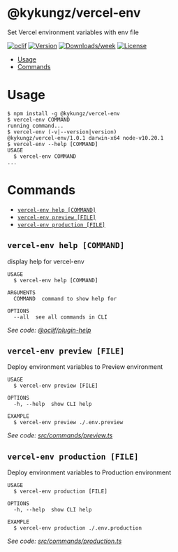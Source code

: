 @kykungz/vercel-env
===================

Set Vercel environment variables with env file

[![oclif](https://img.shields.io/badge/cli-oclif-brightgreen.svg)](https://oclif.io)
[![Version](https://img.shields.io/npm/v/@kykungz/vercel-env.svg)](https://npmjs.org/package/@kykungz/vercel-env)
[![Downloads/week](https://img.shields.io/npm/dw/@kykungz/vercel-env.svg)](https://npmjs.org/package/@kykungz/vercel-env)
[![License](https://img.shields.io/npm/l/@kykungz/vercel-env.svg)](https://github.com/kykungz/vercel-env/blob/master/package.json)

<!-- toc -->
* [Usage](#usage)
* [Commands](#commands)
<!-- tocstop -->
# Usage
<!-- usage -->
```sh-session
$ npm install -g @kykungz/vercel-env
$ vercel-env COMMAND
running command...
$ vercel-env (-v|--version|version)
@kykungz/vercel-env/1.0.1 darwin-x64 node-v10.20.1
$ vercel-env --help [COMMAND]
USAGE
  $ vercel-env COMMAND
...
```
<!-- usagestop -->
# Commands
<!-- commands -->
* [`vercel-env help [COMMAND]`](#vercel-env-help-command)
* [`vercel-env preview [FILE]`](#vercel-env-preview-file)
* [`vercel-env production [FILE]`](#vercel-env-production-file)

## `vercel-env help [COMMAND]`

display help for vercel-env

```
USAGE
  $ vercel-env help [COMMAND]

ARGUMENTS
  COMMAND  command to show help for

OPTIONS
  --all  see all commands in CLI
```

_See code: [@oclif/plugin-help](https://github.com/oclif/plugin-help/blob/v3.2.0/src/commands/help.ts)_

## `vercel-env preview [FILE]`

Deploy environment variables to Preview environment

```
USAGE
  $ vercel-env preview [FILE]

OPTIONS
  -h, --help  show CLI help

EXAMPLE
  $ vercel-env preview ./.env.preview
```

_See code: [src/commands/preview.ts](https://github.com/kykungz/vercel-env/blob/v1.0.1/src/commands/preview.ts)_

## `vercel-env production [FILE]`

Deploy environment variables to Production environment

```
USAGE
  $ vercel-env production [FILE]

OPTIONS
  -h, --help  show CLI help

EXAMPLE
  $ vercel-env production ./.env.production
```

_See code: [src/commands/production.ts](https://github.com/kykungz/vercel-env/blob/v1.0.1/src/commands/production.ts)_
<!-- commandsstop -->
